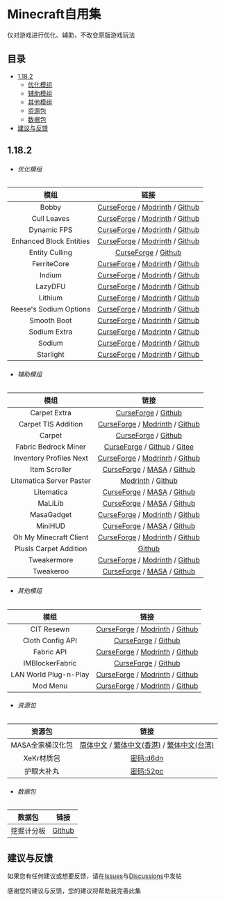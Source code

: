 # Minecraft自用集
仅对游戏进行优化、辅助，不改变原版游戏玩法

## 目录
- [1.18.2](https://github.com/LingEmberMaple/My_Minecraft_Mod_list#1182)
  - [优化模组](https://github.com/LingEmberMaple/My_Minecraft_Mod_list#优化模组)
  - [辅助模组](https://github.com/LingEmberMaple/My_Minecraft_Mod_list#辅助模组)
  - [其他模组](https://github.com/LingEmberMaple/My_Minecraft_Mod_list#其他模组)
  - [资源包](https://github.com/LingEmberMaple/My_Minecraft_Mod_list#资源包)
  - [数据包](https://github.com/LingEmberMaple/My_Minecraft_Mod_list#数据包)
- [建议与反馈](https://github.com/LingEmberMaple/My_Minecraft_Mod_list#建议与反馈)

## 1.18.2
- ###### 优化模组
|模组|链接|
|:---:|:---:|
|Bobby|[CurseForge](https://www.curseforge.com/minecraft/mc-mods/bobby) / [Modrinth](https://modrinth.com/mod/bobby) / [Github](https://github.com/Johni0702/bobby)|
|Cull Leaves|[CurseForge](https://www.curseforge.com/minecraft/mc-mods/cull-leaves) / [Modrinth](https://modrinth.com/mod/cull-leaves) / [Github](https://github.com/TeamMidnightDust/CullLeaves)|
|Dynamic FPS|[CurseForge](https://www.curseforge.com/minecraft/mc-mods/dynamic-fps) / [Modrinth](https://modrinth.com/mod/dynamic-fps) / [Github](https://github.com/juliand665/Dynamic-FPS)|
|Enhanced Block Entities|[CurseForge](https://www.curseforge.com/minecraft/mc-mods/enhanced-block-entities) / [Modrinth](https://modrinth.com/mod/ebe) / [Github](https://github.com/FoundationGames/EnhancedBlockEntities)|
|Entity Culling|[CurseForge](https://www.curseforge.com/minecraft/mc-mods/entityculling) / [Github](https://github.com/tr7zw/EntityCulling)|
|FerriteCore|[CurseForge](https://www.curseforge.com/minecraft/mc-mods/ferritecore-fabric) / [Modrinth](https://modrinth.com/mod/ferrite-core) / [Github](https://github.com/malte0811/FerriteCore)|
|Indium|[CurseForge](https://www.curseforge.com/minecraft/mc-mods/indium) / [Modrinth](https://modrinth.com/mod/indium) / [Github](https://github.com/comp500/Indium)|
|LazyDFU|[CurseForge](https://www.curseforge.com/minecraft/mc-mods/lazydfu) / [Modrinth](https://modrinth.com/mod/lazydfu) / [Github](https://github.com/astei/lazydfu)|
|Lithium|[CurseForge](https://www.curseforge.com/minecraft/mc-mods/lithium) / [Modrinth](https://modrinth.com/mod/lithium) / [Github](https://github.com/CaffeineMC/lithium-fabric)|
|Reese's Sodium Options|[CurseForge](https://www.curseforge.com/minecraft/mc-mods/reeses-sodium-options) / [Modrinth](https://modrinth.com/mod/reeses-sodium-options) / [Github](https://github.com/FlashyReese/reeses-sodium-options)|
|Smooth Boot|[CurseForge](https://www.curseforge.com/minecraft/mc-mods/smooth-boot) / [Modrinth](https://modrinth.com/mod/smoothboot-fabric) / [Github](https://github.com/UltimateBoomer/mc-smoothboot)|
|Sodium Extra|[CurseForge](https://www.curseforge.com/minecraft/mc-mods/sodium-extra) / [Modrintn](https://modrinth.com/mod/sodium-extra) / [Github](https://github.com/FlashyReese/sodium-extra-fabric)|
|Sodium|[CurseForge](https://www.curseforge.com/minecraft/mc-mods/sodium) / [Modrinth](https://modrinth.com/mod/sodium) / [Github](https://github.com/CaffeineMC/sodium-fabric)|
|Starlight|[CurseForge](https://www.curseforge.com/minecraft/mc-mods/starlight) / [Modrinth](https://modrinth.com/mod/starlight) / [Github](https://github.com/PaperMC/Starlight)|

  
- ###### 辅助模组
|模组|链接|
|:---:|:---:|
|Carpet Extra|[CurseForge](https://www.curseforge.com/minecraft/mc-mods/carpet-extra) / [Github](https://github.com/gnembon/carpet-extra)|
|Carpet TIS Addition|[CurseForge](https://www.curseforge.com/minecraft/mc-mods/carpet-tis-addition) / [Modrinth](https://modrinth.com/mod/carpet-tis-addition) / [Github](https://github.com/TISUnion/Carpet-TIS-Addition)|
|Carpet|[CurseForge](https://www.curseforge.com/minecraft/mc-mods/carpet) / [Github](https://github.com/gnembon/fabric-carpet)|
|Fabric Bedrock Miner|[CurseForge](https://www.curseforge.com/minecraft/mc-mods/fabric-bedrock-miner) / [Github](https://github.com/LXYan2333/Fabric-Bedrock-Miner) / [Gitee](https://gitee.com/lxyan2333/Fabric-Bedrock-Miner)|
|Inventory Profiles Next|[CurseForge](https://www.curseforge.com/minecraft/mc-mods/inventory-profiles-next) / [Modrinrh](https://modrinth.com/mod/inventory-profiles-next) / [Github](https://github.com/blackd/Inventory-Profiles)|
|Item Scroller|[CurseForge](https://www.curseforge.com/minecraft/mc-mods/item-scroller) / [MASA](https://masa.dy.fi/tmp/minecraft/mods/client_mods/) / [Github](https://github.com/maruohon/itemscroller)|
|Litematica Server Paster|[Modrinth](https://modrinth.com/mod/litematica-server-paster) / [Github](https://github.com/Fallen-Breath/litematica-server-paster)|
|Litematica|[CurseForge](https://www.curseforge.com/minecraft/mc-mods/litematica) / [MASA](https://masa.dy.fi/tmp/minecraft/mods/client_mods/) / [Github](https://github.com/maruohon/litematica)|
|MaLiLib|[CurseForge](https://www.curseforge.com/minecraft/mc-mods/malilib) / [MASA](https://masa.dy.fi/tmp/minecraft/mods/client_mods/) / [Github](https://github.com/maruohon/malilib)|
|MasaGadget|[CurseForge](https://www.curseforge.com/minecraft/mc-mods/masa-gadget) / [Modrinth](https://modrinth.com/mod/masa-gadget) / [Github](https://github.com/plusls/MasaGadget)|
|MiniHUD|[CurseForge](https://www.curseforge.com/minecraft/mc-mods/minihud) / [MASA](https://masa.dy.fi/tmp/minecraft/mods/client_mods/) / [Github](https://github.com/maruohon/minihud)|
|Oh My Minecraft Client|[CurseForge](https://www.curseforge.com/minecraft/mc-mods/oh-my-minecraft-client) / [Modrinth](https://modrinth.com/mod/oh-my-minecraft-client) / [Github](https://github.com/plusls/oh-my-minecraft-client)|
|Plusls Carpet Addition|[Github](https://github.com/plusls/plusls-carpet-addition)|
|Tweakermore|[CurseForge](https://www.curseforge.com/minecraft/mc-mods/tweakermore) / [Modrinth](https://modrinth.com/mod/tweakermore) / [Github](https://github.com/Fallen-Breath/tweakermore)|
|Tweakeroo|[CurseForge](https://www.curseforge.com/minecraft/mc-mods/tweakeroo) / [MASA](https://masa.dy.fi/tmp/minecraft/mods/client_mods/) / [Github](https://github.com/maruohon/tweakeroo)|

- ###### 其他模组
|模组|链接|
|:---:|:---:|
|CIT Resewn|[CurseForge](https://www.curseforge.com/minecraft/mc-mods/cit-resewn) / [Modrinth](https://modrinth.com/mod/cit-resewn) / [Github](https://github.com/SHsuperCM/CITResewn)|
|Cloth Config API|[CurseForge](https://www.curseforge.com/minecraft/mc-mods/cloth-config) / [Github](https://github.com/shedaniel/cloth-config)|
|Fabric API|[CurseForge](https://www.curseforge.com/minecraft/mc-mods/fabric-api) / [Modrinth](https://modrinth.com/mod/fabric-api) / [Github](https://github.com/FabricMC/fabric)|
|IMBlockerFabric|[CurseForge](https://www.curseforge.com/minecraft/mc-mods/imblockerfabric) / [Github](https://github.com/mrjesen/ImBlockerFabric)|
|LAN World Plug-n-Play|[CurseForge](https://www.curseforge.com/minecraft/mc-mods/mcwifipnp) / [Modrinth](https://modrinth.com/mod/mcwifipnp) / [Github](https://github.com/Satxm/mcwifipnp)|
|Mod Menu|[CurseForge](https://www.curseforge.com/minecraft/mc-mods/modmenu) / [Modrinth](https://modrinth.com/mod/modmenu) / [Github](https://github.com/TerraformersMC/ModMenu)|

- ###### 资源包
|资源包|链接|
|:---:|:---:|
|MASA全家桶汉化包|[简体中文](https://wwe.lanzouo.com/i7gL5zgrube) / [繁体中文(香港)](https://wwe.lanzouo.com/ii9S2zgrucf) / [繁体中文(台湾)](https://wwe.lanzouo.com/igzuEzgruad)|
|XeKr材质包|[密码:d6dn](https://xekr.lanzouq.com/b01bn74zc)|
|护眼大补丸|[密码:52pc](https://hsds.lanzouf.com/iHAXB0242oad)|
- ###### 数据包
|数据包|链接|
|:---:|:---:|
|挖掘计分板|[Github](https://github.com/Fallen-Breath/DiggyScoreboard)|

## 建议与反馈
如果您有任何建议或想要反馈，请在[Issues](https://github.com/LingEmberMaple/My_Minecraft_Pack/issues)与[Discussions](https://github.com/LingEmberMaple/My_Minecraft_Pack/discussions)中发帖

感谢您的建议与反馈，您的建议将帮助我完善此集
